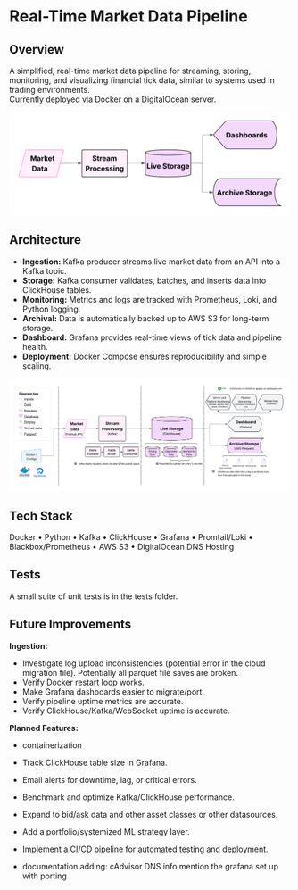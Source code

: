 # Real-Time Market Data Pipeline

## Overview
A simplified, real-time market data pipeline for streaming, storing, monitoring, and visualizing financial tick data, similar to systems used in trading environments.  
Currently deployed via Docker on a DigitalOcean server.  

![Architecture Diagram](assets/architecture_simple.png)

## Architecture
- **Ingestion:** Kafka producer streams live market data from an API into a Kafka topic.  
- **Storage:** Kafka consumer validates, batches, and inserts data into ClickHouse tables.  
- **Monitoring:** Metrics and logs are tracked with Prometheus, Loki, and Python logging.  
- **Archival:** Data is automatically backed up to AWS S3 for long-term storage.  
- **Dashboard:** Grafana provides real-time views of tick data and pipeline health.  
- **Deployment:** Docker Compose ensures reproducibility and simple scaling.  

![Detailed Diagram](assets/architecture_complex.png)

## Tech Stack
 Docker • Python • Kafka • ClickHouse • Grafana  • Promtail/Loki • Blackbox/Prometheus • AWS S3  •  DigitalOcean DNS Hosting

## Tests
A small suite of unit tests is in the tests folder.

## Future Improvements
**Ingestion:**
-  Investigate log upload inconsistencies (potential error in the cloud migration file). Potentially all parquet file saves are broken.
-  Verify Docker restart loop works.
-  Make Grafana dashboards easier to migrate/port.
-  Verify pipeline uptime metrics are accurate.
-  Verify ClickHouse/Kafka/WebSocket uptime is accurate.

**Planned Features:**
- containerization
- Track ClickHouse table size in Grafana.
- Email alerts for downtime, lag, or critical errors.
-  Benchmark and optimize Kafka/ClickHouse performance.
-  Expand to bid/ask data and other asset classes or other datasources.
-  Add a portfolio/systemized ML strategy layer.
-  Implement a CI/CD pipeline for automated testing and deployment.

- documentation adding:
    cAdvisor
    DNS info
        mention the grafana set up with porting 
 
 
